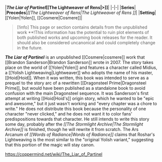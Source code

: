 |***The Liar of Partinel*[[The Lightweaver of Rens\|>]]**|
|-|-|
|**Series**|
|**Precedes**|*[[The Lightweaver of Rens\|The Lightweaver of Rens ]]*|
|**Setting**|[[Yolen\|Yolen]], [[Cosmere\|Cosmere]]|

> [!info] This page or section contains details from the unpublished work **!This information has the potential to ruin plot elements of both published works and upcoming book releases for the reader. It should also be considered uncanonical and could completely change in the future.

***The Liar of Partinel*** is an unpublished [[Cosmere\|cosmere]] work that [[Brandon Sanderson\|Brandon Sanderson]] wrote in 2007.
The story takes place on the world of [[Yolen\|Yolen]] and features a character called Midius, a [[Yolish Lightweaving\|Lightweaver]] who adopts the name of his master, [[Hoid\|Hoid]]. When it was written, this book was intended to serve as a prequel to the story arc of a rewritten [[Dragonsteel Prime\|Dragonsteel Prime]], but would have been published as a standalone book to avoid confusion with the main Dragonsteel sequence.
It was Sanderson's first attempt at writing [[Hoid\|Hoid's]] origin story, which he wanted to be "epic and awesome," but it just wasn't working and "every chapter was a chore to write." He does not distribute this book because the personality of one character "never clicked," and he does not want it to color fans' predispositions towards that character. He still intends to write this story some day, probably after the *[[The Stormlight Archive\|The Stormlight Archive]]* is finished, though he will rewrite it from scratch. The Ars Arcanum of *[[Words of Radiance\|Words of Radiance]]* claims that Roshar's Lightweaving is the most similar to the "original Yolish variant," suggesting that this portion of the magic will stay canon.



https://coppermind.net/wiki/The_Liar_of_Partinel